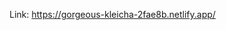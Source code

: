 Link: https://gorgeous-kleicha-2fae8b.netlify.app/

<!-- 
-created app npm i create vite@latest
-intall tailwind change tailwind.config, index.css, postcss.congfig
-install npm install @reduxjs/toolkit react-redux:
- install react-router-dom
-install npm i @tinymce/tinymce-react
-install npm i html-react-parser
- install npm i react-hook-form
- install npm install appwrite


# REACT_APP_APPWRITE_URL = "test environment"; //this is used when you create app using create react app and to access we use process.env.REACT_APP_APPWRITE_URL
VITE_APPWRITE_URL = "test environment";//to use this we should use import.meta.env.VITE_APPWRITE_URL

setting up environmetn variable

build project in appwrite
create project 
go to setting to copy project id and appwrite url
go to database and create database to get database id and create collection to get collection id
go to collection ad give permission to all users to create, read, updat, delete
get bucket id and give permission
create attribute and index

create a config.js file

venderlocking : in case your appwrite stop functioning

created auth.js for createaccount, login, logout, 

created congig.js to uplaodpost and fileupload

created header , footer, and index file, componenet, container, logo, input, selectfield, logoutbtn, 

 -->


